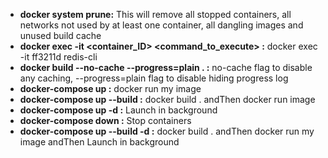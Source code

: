 - **docker system prune:** This will remove all stopped containers, all networks not used by at least one container, all dangling images and unused build cache
- **docker exec -it <container_ID> <command_to_execute> :** docker exec -it ff3211d redis-cli
- **docker build --no-cache --progress=plain . :** no-cache flag to disable any caching, --progress=plain flag to disable hiding progress log
- **docker-compose up :** docker run my image
- **docker-compose up --build :** docker build . andThen docker run image
- **docker-compose up -d :** Launch in background
- **docker-compose down :** Stop containers
- **docker-compose up --build -d :** docker build . andThen docker run my image andThen Launch in background